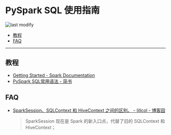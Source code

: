 PySpark SQL 使用指南
===
<!--START_SECTION:badge-->

![last modify](https://img.shields.io/static/v1?label=last%20modify&message=2022-07-27%2014:30:06&color=yellowgreen&style=flat-square)

<!--END_SECTION:badge-->

- [教程](#教程)
- [FAQ](#faq)

---

## 教程
- [Getting Started - Spark Documentation](https://spark.apache.org/docs/latest/sql-getting-started.html)
- [PySpark SQL常用语法 - 简书](https://www.jianshu.com/p/177cbcb1cb6f)


## FAQ
- [SparkSession、SQLContext 和 HiveContext 之间的区别。 - lillcol - 博客园](https://www.cnblogs.com/lillcol/p/11233456.html)
    > SparkSession 现在是 Spark 的新入口点，代替了旧的 SQLContext 和 HiveContext；

